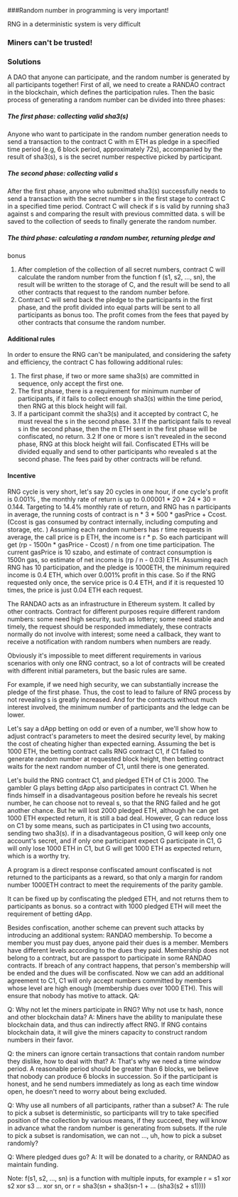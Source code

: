 ###Random number in programming is very important!

RNG in a deterministic system is very difficult

### Miners can't be trusted!

### Solutions

A DAO that anyone can participate, and the random number is generated by
all participants together!
First of all, we need to create a RANDAO contract in the blockchain,
which defines the participation rules.
Then the basic process of generating a random number can be divided into
three phases:
##### The first phase: collecting valid sha3(s)
Anyone who want to participate in the random number generation needs to
send a transaction to the contract C with m ETH as pledge in a specified
time period (e.g, 6 block period, approximately 72s), accompanied by the
result of sha3(s), s is the secret number respective picked by
participant.

##### The second phase: collecting valid s
After the first phase, anyone who submitted sha3(s) successfully needs
to send a transaction with the secret number s in the first stage to
contract C in a specified time period. Contract C will check if s is
valid by running sha3 against s and comparing the result with previous
committed data. s will be saved to the collection of seeds to finally
generate the random number.

##### The third phase: calculating a random number, returning pledge and
bonus
1. After completion of the collection of all secret numbers, contract C
   will calculate the random number from the function f (s1, s2, ...,
sn), the result will be written to the storage of C, and the result will
be send to all other contracts that request to the random number before.
2. Contract C will send back the pledge to the participants in the first
   phase, and the profit divided into equal parts will be sent to all
participants as bonus too. The profit comes from the fees that payed by
other contracts that consume the random number.

#### Additional rules
In order to ensure the RNG can't be manipulated, and considering the
safety and efficiency, the contract C has following additional rules:
1. The first phase, if two or more same sha3(s) are committed in
   sequence, only accept the first one.
2. The first phase, there is a requirement for minimum number of
   participants, if it fails to collect enough sha3(s) within the time
period, then RNG at this block height will fail.
3. If a participant commit the sha3(s) and it accepted by contract C,
   he must reveal the s in the second phase.
3.1 If the participant fails to reveal s in the second phase, then the m
ETH sent in the first phase will be confiscated, no return.
3.2 If one or more s isn't revealed in the second phase, RNG at this
block height will fail. Confiscated ETHs will be divided equally and
send to other participants who revealed s at the second phase.  The fees
paid by other contracts will be refund.


#### Incentive
RNG cycle is very short,  let's say 20 cycles in one hour, if one
cycle's profit is 0.001% , the monthly rate of return is up to 0.00001 *
20 * 24 * 30 = 0.144.
Targeting to 14.4% monthly rate of return, and RNG has n participants in
average, the running costs of contract is n * 3 * 500 * gasPrice +
Ccost. (Ccost is gas consumed by contract internally, including
computing and storage, etc. )
Assuming each random numbers has r time requests in average, the call
price is p ETH, the income is r * p. So each participant will get (rp -
1500n * gasPrice - Ccost) / n from one time participation.
The current gasPrice is 10 szabo, and estimate of contract consumption
is 1500n gas, so estimate of net income is (rp / n - 0.03) ETH.
Assuming each RNG has 10 participation, and the pledge is 1000ETH, the
minimum required income is 0.4 ETH, which over 0.001% profit in this
case. So if the RNG requested only once, the service price is 0.4 ETH,
and if it is requested 10 times, the price is just 0.04 ETH each
request.


The RANDAO acts as an infrastructure in Ethereum system. It called by
other contracts. Contract for different purposes require different
random numbers: some need high security, such as lottery; some need
stable and timely, the request should be responded immediately, these
contracts normally do not involve with interest; some need a callback,
they want to receive a notification with random numbers when numbers are
ready.

Obviously it's impossible to meet different requirements in various
scenarios with only one RNG contract, so a lot of contracts will be
created with different initial parameters, but the basic rules are same.

For example, if we need high security, we can substantially increase the
pledge of the first phase. Thus, the cost to lead to failure of RNG
process by not revealing s is greatly increased. And for the contracts
without much interest involved, the minimum number of participants and
the ledge can be lower.

Let's say a dApp betting on odd or even of a number, we'll show how to
adjust contract's parameters to meet the desired security level, by
making the cost of cheating higher than expected earning.
Assuming the bet is 1000 ETH, the betting contract calls RNG contract
C1, if C1 failed to generate random number at requested block height,
then betting contract waits for the next random number of C1, until
there is one generated.

Let's build the RNG contract C1, and pledged ETH of C1 is 2000. The
gambler G plays betting dApp also participates in contract C1. When he
finds himself in a disadvantageous position before he reveals his secret
number, he can choose not to reveal s, so that the RNG failed and he got
another chance. But he will lost 2000 pledged ETH, although he can get
1000 ETH expected return, it is still a bad deal. 
However, G can reduce loss on C1 by some means, such as participates in
C1 using two accounts, sending two sha3(s). if in a disadvantageous
position, G will keep only one account's secret, and if only one
participant expect G participate in C1, G will only lose 1000 ETH in C1,
but G will get 1000 ETH as expected return, which is a worthy try.

A program is a direct response confiscated amount confiscated is not
returned to the participants as a reward, so that only a margin for
random number 1000ETH contract to meet the requirements of the parity
gamble.

It can be fixed up by confiscating the pledged ETH, and not returns them
to participants as bonus. so a contract with 1000 pledged ETH will meet
the requirement of betting dApp.

Besides confiscation, another scheme can prevent such attacks by
introducing an additional system: RANDAO membership.
To become a member you must pay dues, anyone paid their dues is a
member.  Members have different levels according to the dues they paid.
Membership does not belong to a contract, but are passport to
participate in some RANDAO contracts. If breach of any contract happens,
that person's membership will be ended and the dues will be confiscated.
Now we can add an additional agreement to C1, C1 will only accept
numbers committed by members whose level are high enough (membership
dues over 1000 ETH). This will ensure that nobody has motive to attack.
QA:

Q: Why not let the miners participate in RNG? Why not use tx hash, nonce
and other blockchain data?
A: Miners have the ability to manipulate these blockchain data, and thus
can indirectly affect RNG. If RNG contains blockchain data, it will give
the miners capacity to construct random numbers in their favor.

Q: the miners can ignore certain transactions that contain random number
they dislike, how to deal with that?
A: That's why we need a time window period. A reasonable period should
be greater than 6 blocks, we believe that nobody can produce 6 blocks in
succession. So if the participant is honest,  and he send numbers
immediately as long as each time window open, he doesn't need to worry
about being excluded.

Q: Why use all numbers of all participants, rather than a subset?
A: The rule to pick a subset is deterministic, so participants will try
to take specified position of the collection by various means, if they
succeed, they will know in advance what the random number is generating
from subsets. If the rule to pick a subset is randomisation, we can not
..., uh, how to pick a subset randomly?

Q: Where pledged dues go?
A: It will be donated to a charity, or RANDAO as maintain funding.

Note: f(s1, s2, ..., sn) is a function with multiple inputs, for
example r = s1 xor s2 xor s3 ... xor sn, or r = sha3(sn + sha3(sn-1 + ... (sha3(s2 + s1))))

